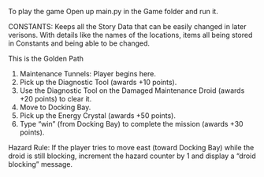 To play the game Open up main.py in the Game folder and run it.

CONSTANTS: Keeps all the Story Data that can be easily changed in later verisons. With details like the names of the locations, items all being stored in Constants and being able to be changed.

This is the Golden Path
1) Maintenance Tunnels: Player begins here.
2) Pick up the Diagnostic Tool (awards +10 points).
3) Use the Diagnostic Tool on the Damaged Maintenance Droid (awards +20 points) to clear it.
4) Move to Docking Bay.
5) Pick up the Energy Crystal (awards +50 points).
6) Type “win” (from Docking Bay) to complete the mission (awards +30 points).

Hazard Rule:
If the player tries to move east (toward Docking Bay) while the droid is still blocking, increment the hazard counter by 1 and display a “droid blocking” message.
